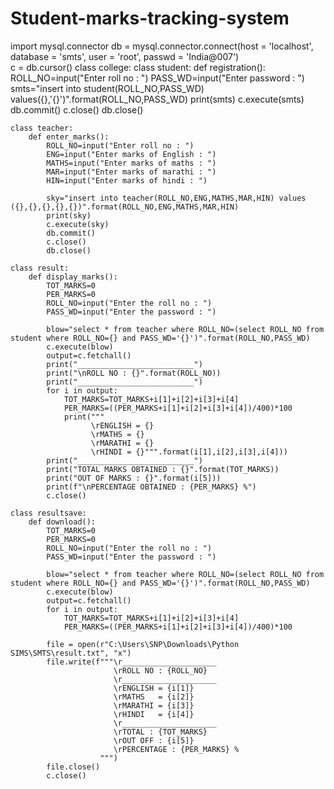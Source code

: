 # Student-marks-tracking-system

import mysql.connector
db = mysql.connector.connect(host = 'localhost', database = 'smts', user = 'root', passwd = 'India@007')    
c = db.cursor()
class college:
    class student:
        def registration():
            ROLL_NO=input("Enter roll no : ")
            PASS_WD=input("Enter password : ")
            smts="insert into student(ROLL_NO,PASS_WD) values({},'{}')".format(ROLL_NO,PASS_WD)
            print(smts)
            c.execute(smts)
            db.commit()
            c.close()
            db.close()
     
    class teacher:
        def enter_marks():
            ROLL_NO=input("Enter roll no : ")
            ENG=input("Enter marks of English : ")
            MATHS=input("Enter marks of maths : ")
            MAR=input("Enter marks of marathi : ")
            HIN=input("Enter marks of hindi : ")

            sky="insert into teacher(ROLL_NO,ENG,MATHS,MAR,HIN) values ({},{},{},{},{})".format(ROLL_NO,ENG,MATHS,MAR,HIN)
            print(sky)
            c.execute(sky)
            db.commit()
            c.close()
            db.close()
            
    class result:
        def display_marks():
            TOT_MARKS=0
            PER_MARKS=0
            ROLL_NO=input("Enter the roll no : ")
            PASS_WD=input("Enter the password : ")

            blow="select * from teacher where ROLL_NO=(select ROLL_NO from student where ROLL_NO={} and PASS_WD='{}')".format(ROLL_NO,PASS_WD)
            c.execute(blow)
            output=c.fetchall()
            print("__________________________")
            print("\nROLL NO : {}".format(ROLL_NO))
            print("__________________________")
            for i in output:
                TOT_MARKS=TOT_MARKS+i[1]+i[2]+i[3]+i[4]
                PER_MARKS=((PER_MARKS+i[1]+i[2]+i[3]+i[4])/400)*100
                print("""
                      \rENGLISH = {}
                      \rMATHS = {}
                      \rMARATHI = {}
                      \rHINDI = {}""".format(i[1],i[2],i[3],i[4]))
            print("__________________________")
            print("TOTAL MARKS OBTAINED : {}".format(TOT_MARKS))
            print("OUT OF MARKS : {}".format(i[5]))
            print(f"\nPERCENTAGE OBTAINED : {PER_MARKS} %")
            c.close()
            
    class resultsave:
        def download():
            TOT_MARKS=0
            PER_MARKS=0
            ROLL_NO=input("Enter the roll no : ")
            PASS_WD=input("Enter the password : ")

            blow="select * from teacher where ROLL_NO=(select ROLL_NO from student where ROLL_NO={} and PASS_WD='{}')".format(ROLL_NO,PASS_WD)
            c.execute(blow)
            output=c.fetchall()
            for i in output:
                TOT_MARKS=TOT_MARKS+i[1]+i[2]+i[3]+i[4]
                PER_MARKS=((PER_MARKS+i[1]+i[2]+i[3]+i[4])/400)*100
                
            file = open(r"C:\Users\SNP\Downloads\Python SIMS\SMTS\result.txt", "x")
            file.write(f"""\r_____________________
                           \rROLL NO : {ROLL_NO}
                           \r_____________________
                           \rENGLISH = {i[1]}
                           \rMATHS   = {i[2]}
                           \rMARATHI = {i[3]}
                           \rHINDI   = {i[4]}
                           \r_____________________
                           \rTOTAL : {TOT_MARKS}
                           \rOUT OFF : {i[5]}
                           \rPERCENTAGE : {PER_MARKS} %
                        """)
            file.close()
            c.close()
